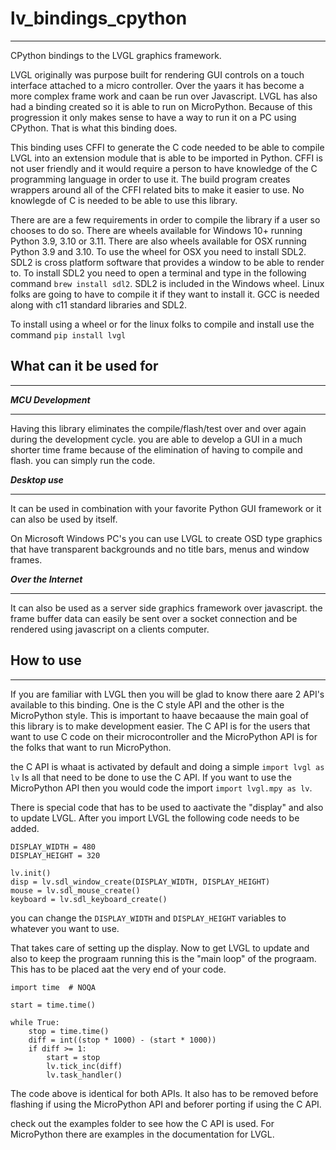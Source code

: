 lv_bindings_cpython
===================
____________________________

CPython bindings to the LVGL graphics framework.

LVGL originally was purpose built for rendering GUI controls on a touch 
interface attached to a micro controller. Over the yaars it has become a more 
complex frame work and caan be run over Javascript. LVGL has also had a binding 
created so it is able to run on MicroPython. Because of this progression it 
only makes sense to have a way to run it on a PC using CPython. That is what 
this binding does.

This binding uses CFFI to generate the C code needed to be able to compile
LVGL into an extension module that is able to be imported in Python. CFFI is 
not user friendly and it would require a person to have knowledge of the C 
programming language in order to use it. The build program creates wrappers
around all of the CFFI related bits to make it easier to use. No knowlegde of 
C is needed to be able to use this library.

There are are a few requirements in order to compile the library if a user so 
chooses to do so. There are wheels available for Windows 10+ running Python 
3.9, 3.10 or 3.11. There are also wheels available for OSX running Python 
3.9 and 3.10. To use the wheel for OSX you need to install SDL2. SDL2 is
cross platform software that provides a window to be able to render to. 
To install SDL2 you need to open a terminal and type in the following command
`brew install sdl2`. SDL2 is included in the Windows wheel. Linux folks are 
going to have to compile it if they want to install it. GCC is needed along 
with c11 standard libraries and SDL2.

To install using a wheel or for the linux folks to compile and install use 
the command `pip install lvgl` 


What can it be used for
------------------------
_____________________________

***MCU Development***
_______________________________
Having this library eliminates the compile/flash/test over and over again 
during the development cycle. you are able to develop a GUI in a much shorter 
time frame because of the elimination of having to compile and flash. you can 
simply run the code.


***Desktop use***
_______________________________
It can be used in combination with your favorite  Python GUI framework or it 
can also be used by itself.

On Microsoft Windows PC's you can use LVGL to create OSD type graphics 
that have transparent backgrounds and no title bars, menus and window frames.


***Over the Internet***
_____________________________
It can also be used as a server side graphics framework over javascript. the 
frame buffer data can easily be sent over a socket connection and be rendered 
using javascript on a clients computer.



How to use
----------
__________________

If you are familiar with LVGL then you will be glad to know there aare 2 API's
available to this binding. One is the C style API and the other is the MicroPython
style. This is important to haave becaause the main goal of this library is to 
make development easier. The C API is for the users that want to use C code on 
their microcontroller and the MicroPython API is for the folks that want to 
run MicroPython.

the C API is whaat is activated by default and doing a simple `import lvgl as lv`
Is all that need to be done to use the C API. If you want to use the MicroPython
API then you would code the import `import lvgl.mpy as lv`.

There is special code that has to be used to aactivate the "display" and also 
to update LVGL. After you import LVGL the following code needs to be added.


    DISPLAY_WIDTH = 480
    DISPLAY_HEIGHT = 320

    lv.init()
    disp = lv.sdl_window_create(DISPLAY_WIDTH, DISPLAY_HEIGHT)
    mouse = lv.sdl_mouse_create()
    keyboard = lv.sdl_keyboard_create()


you can change the `DISPLAY_WIDTH` and `DISPLAY_HEIGHT` variables to whatever 
you want to use.

That takes care of setting up the display. Now to get LVGL to update and also
to keep the prograam running this is the "main loop" of the prograam. This has 
to be placed aat the very end of your code.


    import time  # NOQA

    start = time.time()
    
    while True:
        stop = time.time()
        diff = int((stop * 1000) - (start * 1000))
        if diff >= 1:
            start = stop
            lv.tick_inc(diff)
            lv.task_handler()


The code above is identical for both APIs. It also has to be removed before 
flashing if using the MicroPython API and beforer porting if using the C API.


check out the examples folder to see how the C API is used. For MicroPython 
there are examples in the documentation for LVGL.
